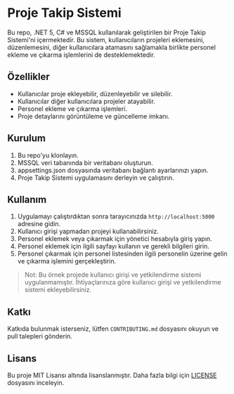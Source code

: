 # Proje Takip Sistemi

Bu repo, .NET 5, C# ve MSSQL kullanılarak geliştirilen bir Proje Takip Sistemi'ni içermektedir. Bu sistem, kullanıcıların projeleri eklemesini, düzenlemesini, diğer kullanıcılara atamasını sağlamakla birlikte personel ekleme ve çıkarma işlemlerini de desteklemektedir.

## Özellikler

- Kullanıcılar proje ekleyebilir, düzenleyebilir ve silebilir.
- Kullanıcılar diğer kullanıcılara projeler atayabilir.
- Personel ekleme ve çıkarma işlemleri.
- Proje detaylarını görüntüleme ve güncelleme imkanı.


## Kurulum

1. Bu repo'yu klonlayın.
2. MSSQL veri tabanında bir veritabanı oluşturun.
3. appsettings.json dosyasında veritabanı bağlantı ayarlarınızı yapın.
4. Proje Takip Sistemi uygulamasını derleyin ve çalıştırın.

## Kullanım

1. Uygulamayı çalıştırdıktan sonra tarayıcınızda `http://localhost:5000` adresine gidin.
2. Kullanıcı girişi yapmadan projeyi kullanabilirsiniz.
3. Personel eklemek veya çıkarmak için yönetici hesabıyla giriş yapın.
4. Personel eklemek için ilgili sayfayı kullanın ve gerekli bilgileri girin.
5. Personel çıkarmak için personel listesinden ilgili personelin üzerine gelin ve çıkarma işlemini gerçekleştirin.

> Not: Bu örnek projede kullanıcı girişi ve yetkilendirme sistemi uygulanmamıştır. İhtiyaçlarınıza göre kullanıcı girişi ve yetkilendirme sistemi ekleyebilirsiniz.

## Katkı

Katkıda bulunmak isterseniz, lütfen `CONTRIBUTING.md` dosyasını okuyun ve pull talepleri gönderin.

## Lisans

Bu proje MIT Lisansı altında lisanslanmıştır. Daha fazla bilgi için [LICENSE](LICENSE) dosyasını inceleyin.
